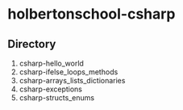 # holbertonschool-csharp
## Directory
1) csharp-hello_world
2) csharp-ifelse_loops_methods
3) csharp-arrays_lists_dictionaries
4) csharp-exceptions
5) csharp-structs_enums

